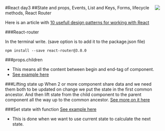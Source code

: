 <img align="right" src="../img/cphbusinessWhite.png" />  
#React day3
##State and props, Events, List and Keys, Forms, lifecycle methods, React Router

Here is an article with [10 usefull design patterns for working with React](https://hackernoon.com/10-react-mini-patterns-c1da92f068c5#.uvrnr03q1) 

###React-router

In the terminal write. (save option is to add it to the package.json file)

```
npm install --save react-router@3.0.0
```



###props.children 

- This means all the content between begin and end-tag of component.
- [See example here](https://facebook.github.io/react/docs/composition-vs-inheritance.html#containment)


###Lifting state up
When 2 or more component share data and we need them both to be updated on change we put the state in the first common ancestor. And then lift state from the child component to the parent component all the way up to the common ancestor.
[See more on it here](https://facebook.github.io/react/docs/lifting-state-up.html)

###Set state with function
[See example here](https://facebook.github.io/react/docs/state-and-lifecycle.html#state-updates-may-be-asynchronous)
- This is done when we want to use current state to calculate the next state.
